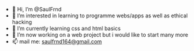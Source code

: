 - 👋 Hi, I’m @SaulFrnd
- 👀 I’m interested in learning to programme webs/apps as well as ethical hacking
- 🌱 I’m currently learning css and html basics
- 💞️ I’m now working on a web project but i would like to start many more
- 📫 mail me: saulfrnd164@gmail.com

<!---
SaulFrnd/SaulFrnd is a ✨ special ✨ repository because its `README.md` (this file) appears on your GitHub profile.
You can click the Preview link to take a look at your changes.
--->
